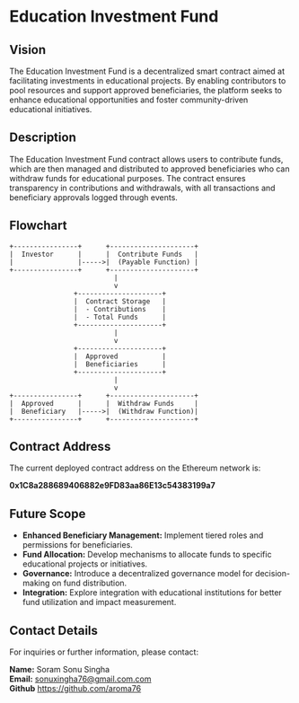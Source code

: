 

# Education Investment Fund

## Vision

The Education Investment Fund is a decentralized smart contract aimed at facilitating investments in educational projects. By enabling contributors to pool resources and support approved beneficiaries, the platform seeks to enhance educational opportunities and foster community-driven educational initiatives.

## Description

The Education Investment Fund contract allows users to contribute funds, which are then managed and distributed to approved beneficiaries who can withdraw funds for educational purposes. The contract ensures transparency in contributions and withdrawals, with all transactions and beneficiary approvals logged through events.

## Flowchart

```
+----------------+      +---------------------+
|  Investor      |      |  Contribute Funds   |
|                |----->|  (Payable Function) |
+----------------+      +---------------------+
                          |
                          v
                +---------------------+
                |  Contract Storage   |
                |  - Contributions    |
                |  - Total Funds      |
                +---------------------+
                          |
                          v
                +---------------------+
                |  Approved           |
                |  Beneficiaries      |
                +---------------------+
                          |
                          v
+----------------+      +---------------------+
|  Approved      |      |  Withdraw Funds     |
|  Beneficiary   |----->|  (Withdraw Function)|
+----------------+      +---------------------+
```

## Contract Address

The current deployed contract address on the Ethereum network is:

**0x1C8a288689406882e9FD83aa86E13c54383199a7**

## Future Scope

- **Enhanced Beneficiary Management:** Implement tiered roles and permissions for beneficiaries.
- **Fund Allocation:** Develop mechanisms to allocate funds to specific educational projects or initiatives.
- **Governance:** Introduce a decentralized governance model for decision-making on fund distribution.
- **Integration:** Explore integration with educational institutions for better fund utilization and impact measurement.

## Contact Details

For inquiries or further information, please contact:

**Name:** Soram Sonu Singha  
**Email:** sonuxingha76@gmail.com.com  
**Github** https://github.com/aroma76



